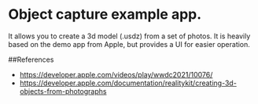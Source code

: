 # Object capture example app.
It allows you to create a 3d model (.usdz) from a set of photos. It is heavily based on the demo app from Apple, but provides a UI for easier operation.


##References 
- https://developer.apple.com/videos/play/wwdc2021/10076/
- https://developer.apple.com/documentation/realitykit/creating-3d-objects-from-photographs
 

